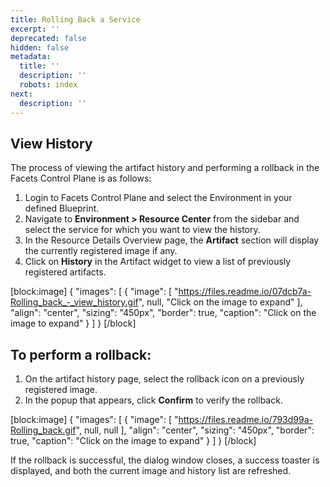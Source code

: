 ```yaml
---
title: Rolling Back a Service
excerpt: ''
deprecated: false
hidden: false
metadata:
  title: ''
  description: ''
  robots: index
next:
  description: ''
---
```

## View History

The process of viewing the artifact history and performing a rollback in the Facets Control Plane is as follows:

1. Login to Facets Control Plane and select the Environment in your defined Blueprint.
2. Navigate to **Environment > Resource Center** from the sidebar and select the service for which you want to view the history.
3. In the Resource Details Overview page, the **Artifact** section will display the currently registered image if any.
4. Click on **History** in the Artifact widget to view a list of previously registered artifacts.

[block:image]
{
  "images": [
    {
      "image": [
        "https://files.readme.io/07dcb7a-Rolling_back_-_view_history.gif",
        null,
        "Click on the image to expand"
      ],
      "align": "center",
      "sizing": "450px",
      "border": true,
      "caption": "Click on the image to expand"
    }
  ]
}
[/block]

## To perform a rollback:

1. On the artifact history page, select the rollback icon on a previously registered image.
2. In the popup that appears, click **Confirm** to verify the rollback.

[block:image]
{
  "images": [
    {
      "image": [
        "https://files.readme.io/793d99a-Rolling_back.gif",
        null,
        null
      ],
      "align": "center",
      "sizing": "450px",
      "border": true,
      "caption": "Click on the image to expand"
    }
  ]
}
[/block]

If the rollback is successful, the dialog window closes, a success toaster is displayed, and both the current image and history list are refreshed.